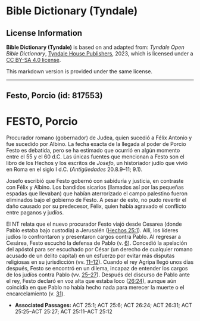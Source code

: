# Bible Dictionary (Tyndale)

## License Information

**Bible Dictionary (Tyndale)** is based on and adapted from: _Tyndale Open Bible Dictionary_, [Tyndale House Publishers](https://tyndaleopenresources.com/), 2023, which is licensed under a [CC BY-SA 4.0 license](https://creativecommons.org/licenses/by-sa/4.0/legalcode.en).

This markdown version is provided under the same license.



--------------------------------

## Festo, Porcio (id: 817553)

FESTO, Porcio
=============

Procurador romano (gobernador) de Judea, quien sucedió a Félix Antonio y fue sucedido por Albino. La fecha exacta de la llegada al poder de Porcio Festo es debatida, pero se ha estimado que ocurrió en algún momento entre el 55 y el 60 d.C. Las únicas fuentes que mencionan a Festo son el libro de los Hechos y los escritos de *Josefo*, un historiador judío que vivió en Roma en el siglo I d.C. (*Antigüedades* 20\.8\.9–11; 9\.1\).

Josefo escribió que Festo gobernó con sabiduría y justicia, en contraste con Félix y Albino. Los bandidos sicarios (llamados así por las pequeñas espadas que llevaban) que habían aterrorizado el campo palestino fueron eliminados bajo el gobierno de Festo. A pesar de esto, no pudo revertir el daño causado por su predecesor, Félix, quien había agravado el conflicto entre paganos y judíos.

El NT relata que el nuevo procurador Festo viajó desde Cesarea (donde Pablo estaba bajo custodia) a Jerusalén ([Hechos 25:1](https://ref.ly/Acts25:1)). Allí, los líderes judíos lo confrontaron y presentaron cargos contra Pablo. Al regresar a Cesárea, Festo escuchó la defensa de Pablo (v. [6](https://ref.ly/Acts25:6)). Concedió la apelación del apóstol para ser escuchado por César (un derecho de cualquier romano acusado de un delito capital) en un esfuerzo por evitar más disputas religiosas en su jurisdicción (vv. [11–12](https://ref.ly/Acts25:11-Acts25:12)). Cuando el rey Agripa llegó unos días después, Festo se encontró en un dilema, incapaz de entender los cargos de los judíos contra Pablo (vv. [25–27](https://ref.ly/Acts25:25-Acts25:27)). Después del discurso de Pablo ante el rey, Festo declaró en voz alta que estaba loco ([26:24](https://ref.ly/Acts26:24)), aunque aún coincidía en que Pablo no había hecho nada para merecer la muerte o el encarcelamiento (v. [31](https://ref.ly/Acts26:31)).

* **Associated Passages:** ACT 25:1; ACT 25:6; ACT 26:24; ACT 26:31; ACT 25:25–ACT 25:27; ACT 25:11–ACT 25:12

